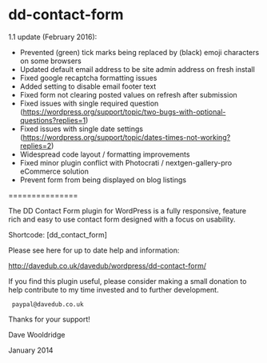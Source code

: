 dd-contact-form
===============

1.1 update (February 2016):

* Prevented (green) tick marks being replaced by (black) emoji characters on some browsers
* Updated default email address to be site admin address on fresh install
* Fixed google recaptcha formatting issues
* Added setting to disable email footer text
* Fixed form not clearing posted values on refresh after submission
* Fixed issues with single required question (https://wordpress.org/support/topic/two-bugs-with-optional-questions?replies=1)
* Fixed issues with single date settings (https://wordpress.org/support/topic/dates-times-not-working?replies=2)
* Widespread code layout / formatting improvements
* Fixed minor plugin conflict with Photocrati / nextgen-gallery-pro eCommerce solution
* Prevent form from being displayed on blog listings

===============

The DD Contact Form plugin for WordPress is a fully responsive, feature rich and easy to use contact form designed with a focus on usability.

Shortcode: [dd_contact_form]

Please see here for up to date help and information:

http://davedub.co.uk/davedub/wordpress/dd-contact-form/

If you find this plugin useful, please consider making a small donation to help contribute to my time invested and to further development.

     paypal@davedub.co.uk

Thanks for your support!

Dave Wooldridge

January 2014
